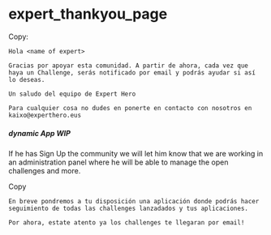# expert_thankyou_page

Copy: 

```
Hola <name of expert>

Gracias por apoyar esta comunidad. A partir de ahora, cada vez que haya un Challenge, serás notificado por email y podrás ayudar si así lo deseas.

Un saludo del equipo de Expert Hero

Para cualquier cosa no dudes en ponerte en contacto con nosotros en kaixo@experthero.eus
```

##### dynamic App WIP

If he has Sign Up the community we will let him know that we are working in an administration panel where he will be able to manage the open challenges and more.

Copy 
```
En breve pondremos a tu disposición una aplicación donde podrás hacer seguimiento de todas las challenges lanzadados y tus aplicaciones. 

Por ahora, estate atento ya los challenges te llegaran por email!
```